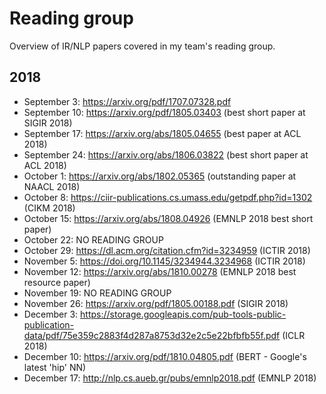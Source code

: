 # Reading group

Overview of IR/NLP papers covered in my team's reading group.

## 2018
- September 3: https://arxiv.org/pdf/1707.07328.pdf
- September 10: https://arxiv.org/pdf/1805.03403 (best short paper at SIGIR 2018)
- September 17: https://arxiv.org/abs/1805.04655 (best paper at ACL 2018)
- September 24: https://arxiv.org/abs/1806.03822 (best short paper at ACL 2018)
- October 1: https://arxiv.org/abs/1802.05365 (outstanding paper at NAACL 2018)
- October 8: https://ciir-publications.cs.umass.edu/getpdf.php?id=1302 (CIKM 2018)
- October 15: https://arxiv.org/abs/1808.04926 (EMNLP 2018 best short paper)
- October 22: NO READING GROUP
- October 29: https://dl.acm.org/citation.cfm?id=3234959 (ICTIR 2018)
- November 5: https://doi.org/10.1145/3234944.3234968 (ICTIR 2018)
- November 12: https://arxiv.org/abs/1810.00278 (EMNLP 2018 best resource paper)
- November 19: NO READING GROUP
- November 26: https://arxiv.org/pdf/1805.00188.pdf (SIGIR 2018)
- December 3: https://storage.googleapis.com/pub-tools-public-publication-data/pdf/75e359c2883f4d287a8753d32e2c5e22bfbfb55f.pdf (ICLR 2018)
- December 10: https://arxiv.org/pdf/1810.04805.pdf (BERT - Google's latest 'hip' NN)
- December 17: http://nlp.cs.aueb.gr/pubs/emnlp2018.pdf (EMNLP 2018)
